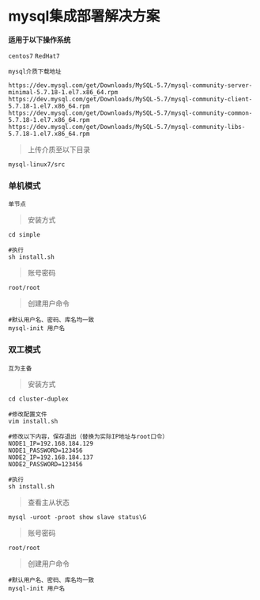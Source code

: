 # mysql集成部署解决方案

**适用于以下操作系统**

`centos7`
`RedHat7`

`mysql介质下载地址`

	https://dev.mysql.com/get/Downloads/MySQL-5.7/mysql-community-server-minimal-5.7.18-1.el7.x86_64.rpm
	https://dev.mysql.com/get/Downloads/MySQL-5.7/mysql-community-client-5.7.18-1.el7.x86_64.rpm
	https://dev.mysql.com/get/Downloads/MySQL-5.7/mysql-community-common-5.7.18-1.el7.x86_64.rpm
	https://dev.mysql.com/get/Downloads/MySQL-5.7/mysql-community-libs-5.7.18-1.el7.x86_64.rpm

> 上传介质至以下目录

	mysql-linux7/src

### 单机模式 ###

`单节点`

> 安装方式

	cd simple
	
	#执行
	sh install.sh

> 账号密码

	root/root

> 创建用户命令

	#默认用户名、密码、库名均一致
	mysql-init 用户名 

### 双工模式 ###

`互为主备`

> 安装方式

	cd cluster-duplex
	
	#修改配置文件
	vim install.sh

	#修改以下内容，保存退出（替换为实际IP地址与root口令）
	NODE1_IP=192.168.184.129
	NODE1_PASSWORD=123456
	NODE2_IP=192.168.184.137
	NODE2_PASSWORD=123456

	#执行
	sh install.sh

> 查看主从状态

	mysql -uroot -proot show slave status\G

> 账号密码

	root/root

> 创建用户命令

	#默认用户名、密码、库名均一致
	mysql-init 用户名 
